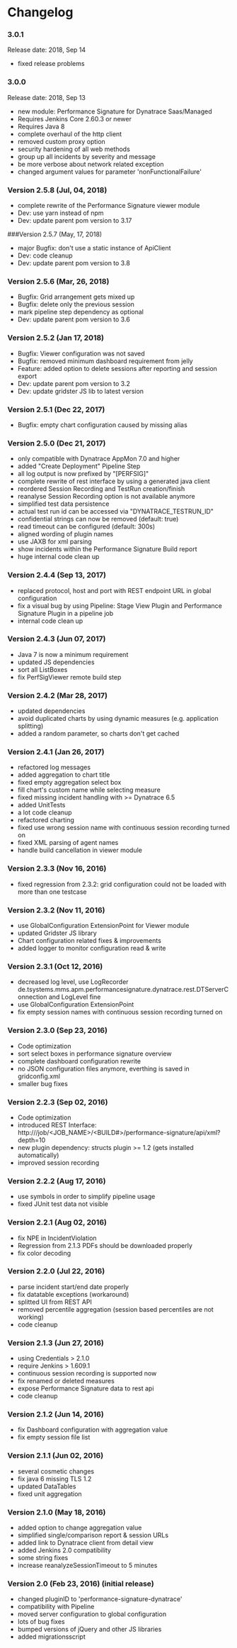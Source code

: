 Changelog
====
### 3.0.1

Release date: 2018, Sep 14
* fixed release problems

### 3.0.0

Release date: 2018, Sep 13
* new module: Performance Signature for Dynatrace Saas/Managed
* Requires Jenkins Core 2.60.3 or newer
* Requires Java 8
* complete overhaul of the http client
* removed custom proxy option
* security hardening of all web methods
* group up all incidents by severity and message
* be more verbose about network related exception
* changed argument values for parameter 'nonFunctionalFailure'

### Version 2.5.8 (Jul, 04, 2018)
* complete rewrite of the Performance Signature viewer module
* Dev: use yarn instead of npm
* Dev: update parent pom version to 3.17

###Version 2.5.7 (May, 17, 2018)
* major Bugfix: don't use a static instance of ApiClient
* Dev: code cleanup
* Dev: update parent pom version to 3.8

### Version 2.5.6 (Mar, 26, 2018)
* Bugfix: Grid arrangement gets mixed up
* Bugfix: delete only the previous session
* mark pipeline step dependency as optional
* Dev: update parent pom version to 3.6

### Version 2.5.2 (Jan 17, 2018)
* Bugfix: Viewer configuration was not saved
* Bugfix: removed minimum dashboard requirement from jelly
* Feature: added option to delete sessions after reporting and session export
* Dev: update parent pom version to 3.2
* Dev: update gridster JS lib to latest version

### Version 2.5.1 (Dec 22, 2017)
* Bugfix: empty chart configuration caused by missing alias

### Version 2.5.0 (Dec 21, 2017)
* only compatible with Dynatrace AppMon 7.0 and higher
* added "Create Deployment" Pipeline Step
* all log output is now prefixed by "[PERFSIG]"
* complete rewrite of rest interface by using a generated java client 
* reordered Session Recording and TestRun creation/finish
* reanalyse Session Recording option is not available anymore
* simplified test data persistence
* actual test run id can be accessed via "DYNATRACE_TESTRUN_ID"
* confidential strings can now be removed (default: true)
* read timeout can be configured (default: 300s)
* aligned wording of plugin names
* use JAXB for xml parsing
* show incidents within the Performance Signature Build report
* huge internal code clean up

### Version 2.4.4 (Sep 13, 2017)
* replaced protocol, host and port with REST endpoint URL in global configuration
* fix a visual bug by using Pipeline: Stage View Plugin and Performance Signature Plugin in a pipeline job
* internal code clean up

### Version 2.4.3 (Jun 07, 2017)
* Java 7 is now a minimum requirement
* updated JS dependencies
* sort all ListBoxes
* fix PerfSigViewer remote build step

### Version 2.4.2 (Mar 28, 2017)
* updated dependencies
* avoid duplicated charts by using dynamic measures (e.g. application splitting)
* added a random parameter, so charts don't get cached

### Version 2.4.1 (Jan 26, 2017)
* refactored log messages
* added aggregation to chart title
* fixed empty aggregation select box
* fill chart's custom name while selecting measure
* fixed missing incident handling with >= Dynatrace 6.5
* added UnitTests
* a lot code cleanup
* refactored charting
* fixed use wrong session name with continuous session recording turned on
* fixed XML parsing of agent names
* handle build cancellation in viewer module

### Version 2.3.3 (Nov 16, 2016)
* fixed regression from 2.3.2: grid configuration could not be loaded with more than one testcase

### Version 2.3.2 (Nov 11, 2016)
* use GlobalConfiguration ExtensionPoint for Viewer module
* updated Gridster JS library
* Chart configuration related fixes & improvements
* added logger to monitor configuration read & write

### Version 2.3.1 (Oct 12, 2016)
* decreased log level, use LogRecorder de.tsystems.mms.apm.performancesignature.dynatrace.rest.DTServerConnection and LogLevel fine
* use GlobalConfiguration ExtensionPoint
* fix empty session names with continuous session recording turned on

### Version 2.3.0 (Sep 23, 2016)
* Code optimization
* sort select boxes in performance signature overview
* complete dashboard configuration rewrite
* no JSON configuration files anymore, everthing is saved in gridconfig.xml
* smaller bug fixes

### Version 2.2.3 (Sep 02, 2016)
* Code optimization
* introduced REST Interface: http://<JENKINS>/job/<JOB_NAME>/<BUILD#>/performance-signature/api/xml?depth=10
* new plugin dependency: structs plugin >= 1.2 (gets installed automatically)
* improved session recording

### Version 2.2.2 (Aug 17, 2016)
* use symbols in order to simplify pipeline usage
* fixed JUnit test data not visible

### Version 2.2.1 (Aug 02, 2016)
* fix NPE in IncidentViolation
* Regression from 2.1.3 PDFs should be downloaded properly
* fix color decoding

### Version 2.2.0 (Jul 22, 2016)
* parse incident start/end date properly
* fix datatable exceptions (workaround)
* splitted UI from REST API
* removed percentile aggregation (session based percentiles are not working)
* code cleanup

### Version 2.1.3 (Jun 27, 2016)
* using Credentials > 2.1.0
* require Jenkins > 1.609.1
* continuous session recording is supported now
* fix renamed or deleted measures
* expose Performance Signature data to rest api
* code cleanup

### Version 2.1.2 (Jun 14, 2016)
* fix Dashboard configuration with aggregation value
* fix empty session file list

### Version 2.1.1 (Jun 02, 2016)
* several cosmetic changes
* fix java 6 missing TLS 1.2
* updated DataTables
* fixed unit aggregation

### Version 2.1.0 (May 18, 2016)
* added option to change aggregation value
* simplified single/comparison report & session URLs
* added link to Dynatrace client from detail view
* added Jenkins 2.0 compatibility
* some string fixes
* increase reanalyzeSessionTimeout to 5 minutes

### Version 2.0 (Feb 23, 2016) (initial release)
* changed pluginID to 'performance-signature-dynatrace'
* compatibility with Pipeline
* moved server configuration to global configuration
* lots of bug fixes
* bumped versions of jQuery and other JS libraries
* added migrationsscript
